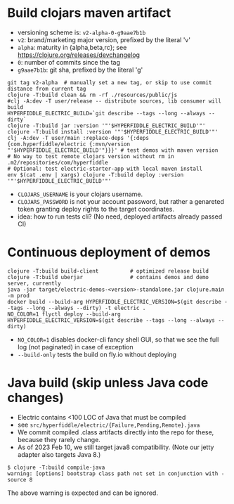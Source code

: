 # Build clojars maven artifact

* versioning scheme is: `v2-alpha-0-g9aae7b1b`
* `v2`: brand/marketing major version, prefixed by the literal 'v'
* `alpha`: maturity in {alpha,beta,rc}; see https://clojure.org/releases/devchangelog 
* `0`: number of commits since the tag
* `g9aae7b1b`: git sha, prefixed by the literal 'g'


```shell
git tag v2-alpha  # manually set a new tag, or skip to use commit distance from current tag
clojure -T:build clean && rm -rf ./resources/public/js
#clj -A:dev -T user/release -- distribute sources, lib consumer will build
HYPERFIDDLE_ELECTRIC_BUILD=`git describe --tags --long --always --dirty`
clojure -T:build jar :version '"'$HYPERFIDDLE_ELECTRIC_BUILD'"'
clojure -T:build install :version '"'$HYPERFIDDLE_ELECTRIC_BUILD'"'
clj -A:dev -T user/main :replace-deps '{:deps {com.hyperfiddle/electric {:mvn/version "'$HYPERFIDDLE_ELECTRIC_BUILD'"}}}' # test demos with maven version
# No way to test remote clojars version without rm in .m2/repositories/com/hyperfiddle
# Optional: test electric-starter-app with local maven install
env $(cat .env | xargs) clojure -T:build deploy :version '"'$HYPERFIDDLE_ELECTRIC_BUILD'"'
```

- `CLOJARS_USERNAME` is your clojars username.
- `CLOJARS_PASSWORD` is not your account password, but rather a genareted token granting
deploy rights to the target coordinates.
- idea: how to run tests cli? (No need, deployed artifacts already passed CI)

# Continuous deployment of demos

```shell
clojure -T:build build-client          # optimized release build
clojure -T:build uberjar               # contains demos and demo server, currently
java -jar target/electric-demos-<version>-standalone.jar clojure.main -m prod
docker build --build-arg HYPERFIDDLE_ELECTRIC_VERSION=$(git describe --tags --long --always --dirty) -t electric .
NO_COLOR=1 flyctl deploy --build-arg HYPERFIDDLE_ELECTRIC_VERSION=$(git describe --tags --long --always --dirty)
```

- `NO_COLOR=1` disables docker-cli fancy shell GUI, so that we see the full log (not paginated) in case of exception
- `--build-only` tests the build on fly.io without deploying

# Java build (skip unless Java code changes)

* Electric contains <100 LOC of Java that must be compiled
* see `src/hyperfiddle/electric/{Failure,Pending,Remote}.java`
* We commit compiled .class artifacts directly into the repo for these, because they rarely change.
* As of 2023 Feb 10, we still target java8 compatibility. (Note our jetty adapter also targets Java 8.)

```
$ clojure -T:build compile-java
warning: [options] bootstrap class path not set in conjunction with -source 8
```
The above warning is expected and can be ignored.
